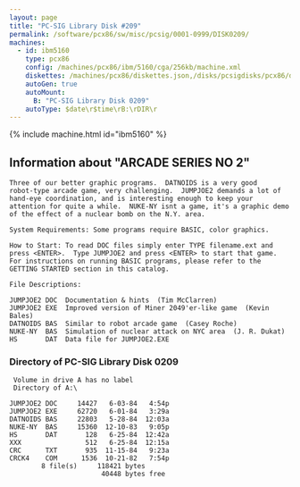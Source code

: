 ```yaml
---
layout: page
title: "PC-SIG Library Disk #209"
permalink: /software/pcx86/sw/misc/pcsig/0001-0999/DISK0209/
machines:
  - id: ibm5160
    type: pcx86
    config: /machines/pcx86/ibm/5160/cga/256kb/machine.xml
    diskettes: /machines/pcx86/diskettes.json,/disks/pcsigdisks/pcx86/diskettes.json
    autoGen: true
    autoMount:
      B: "PC-SIG Library Disk 0209"
    autoType: $date\r$time\rB:\rDIR\r
---
```


{% include machine.html id="ibm5160" %}

## Information about "ARCADE SERIES NO 2"

    Three of our better graphic programs.  DATNOIDS is a very good
    robot-type arcade game, very challenging.  JUMPJOE2 demands a lot of
    hand-eye coordination, and is interesting enough to keep your
    attention for quite a while.  NUKE-NY isnt a game, it's a graphic demo
    of the effect of a nuclear bomb on the N.Y. area.
    
    System Requirements: Some programs require BASIC, color graphics.
    
    How to Start: To read DOC files simply enter TYPE filename.ext and
    press <ENTER>.  Type JUMPJOE2 and press <ENTER> to start that game.
    For instructions on running BASIC programs, please refer to the
    GETTING STARTED section in this catalog.
    
    File Descriptions:
    
    JUMPJOE2 DOC  Documentation & hints  (Tim McClarren)
    JUMPJOE2 EXE  Improved version of Miner 2049'er-like game  (Kevin Bales)
    DATNOIDS BAS  Similar to robot arcade game  (Casey Roche)
    NUKE-NY  BAS  Simulation of nuclear attack on NYC area  (J. R. Dukat)
    HS       DAT  Data file for JUMPJOE2.EXE

### Directory of PC-SIG Library Disk 0209

     Volume in drive A has no label
     Directory of A:\

    JUMPJOE2 DOC     14427   6-03-84   4:54p
    JUMPJOE2 EXE     62720   6-01-84   3:29a
    DATNOIDS BAS     22803   5-28-84  12:03a
    NUKE-NY  BAS     15360  12-10-83   9:05p
    HS       DAT       128   6-25-84  12:42a
    XXX                512   6-25-84  12:15a
    CRC      TXT       935  11-15-84   9:23a
    CRCK4    COM      1536  10-21-82   7:54p
            8 file(s)     118421 bytes
                           40448 bytes free
